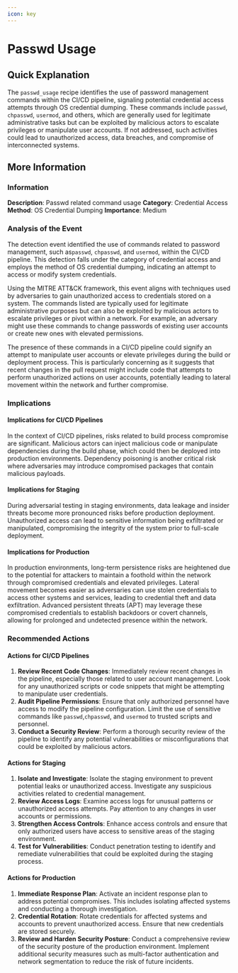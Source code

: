```yaml
---
icon: key
---
```


# Passwd Usage

## Quick Explanation

The `passwd_usage` recipe identifies the use of password management commands within the CI/CD pipeline, signaling potential credential access attempts through OS credential dumping. These commands include `passwd`, `chpasswd`, `usermod`, and others, which are generally used for legitimate administrative tasks but can be exploited by malicious actors to escalate privileges or manipulate user accounts. If not addressed, such activities could lead to unauthorized access, data breaches, and compromise of interconnected systems.

## More Information

### Information

**Description**: Passwd related command usage **Category**: Credential Access **Method**: OS Credential Dumping **Importance**: Medium

### Analysis of the Event

The detection event identified the use of commands related to password management, such as`passwd`, `chpasswd`, and `usermod`, within the CI/CD pipeline. This detection falls under the category of credential access and employs the method of OS credential dumping, indicating an attempt to access or modify system credentials.

Using the MITRE ATT\&CK framework, this event aligns with techniques used by adversaries to gain unauthorized access to credentials stored on a system. The commands listed are typically used for legitimate administrative purposes but can also be exploited by malicious actors to escalate privileges or pivot within a network. For example, an adversary might use these commands to change passwords of existing user accounts or create new ones with elevated permissions.

The presence of these commands in a CI/CD pipeline could signify an attempt to manipulate user accounts or elevate privileges during the build or deployment process. This is particularly concerning as it suggests that recent changes in the pull request might include code that attempts to perform unauthorized actions on user accounts, potentially leading to lateral movement within the network and further compromise.

### Implications

#### Implications for CI/CD Pipelines

In the context of CI/CD pipelines, risks related to build process compromise are significant. Malicious actors can inject malicious code or manipulate dependencies during the build phase, which could then be deployed into production environments. Dependency poisoning is another critical risk where adversaries may introduce compromised packages that contain malicious payloads.

#### Implications for Staging

During adversarial testing in staging environments, data leakage and insider threats become more pronounced risks before production deployment. Unauthorized access can lead to sensitive information being exfiltrated or manipulated, compromising the integrity of the system prior to full-scale deployment.

#### Implications for Production

In production environments, long-term persistence risks are heightened due to the potential for attackers to maintain a foothold within the network through compromised credentials and elevated privileges. Lateral movement becomes easier as adversaries can use stolen credentials to access other systems and services, leading to credential theft and data exfiltration. Advanced persistent threats (APT) may leverage these compromised credentials to establish backdoors or covert channels, allowing for prolonged and undetected presence within the network.

### Recommended Actions

#### Actions for CI/CD Pipelines

1. **Review Recent Code Changes**: Immediately review recent changes in the pipeline, especially those related to user account management. Look for any unauthorized scripts or code snippets that might be attempting to manipulate user credentials.
2. **Audit Pipeline Permissions**: Ensure that only authorized personnel have access to modify the pipeline configuration. Limit the use of sensitive commands like `passwd`,`chpasswd`, and `usermod` to trusted scripts and personnel.
3. **Conduct a Security Review**: Perform a thorough security review of the pipeline to identify any potential vulnerabilities or misconfigurations that could be exploited by malicious actors.

#### Actions for Staging

1. **Isolate and Investigate**: Isolate the staging environment to prevent potential leaks or unauthorized access. Investigate any suspicious activities related to credential management.
2. **Review Access Logs**: Examine access logs for unusual patterns or unauthorized access attempts. Pay attention to any changes in user accounts or permissions.
3. **Strengthen Access Controls**: Enhance access controls and ensure that only authorized users have access to sensitive areas of the staging environment.
4. **Test for Vulnerabilities**: Conduct penetration testing to identify and remediate vulnerabilities that could be exploited during the staging process.

#### Actions for Production

1. **Immediate Response Plan**: Activate an incident response plan to address potential compromises. This includes isolating affected systems and conducting a thorough investigation.
2. **Credential Rotation**: Rotate credentials for affected systems and accounts to prevent unauthorized access. Ensure that new credentials are stored securely.
3. **Review and Harden Security Posture**: Conduct a comprehensive review of the security posture of the production environment. Implement additional security measures such as multi-factor authentication and network segmentation to reduce the risk of future incidents.
